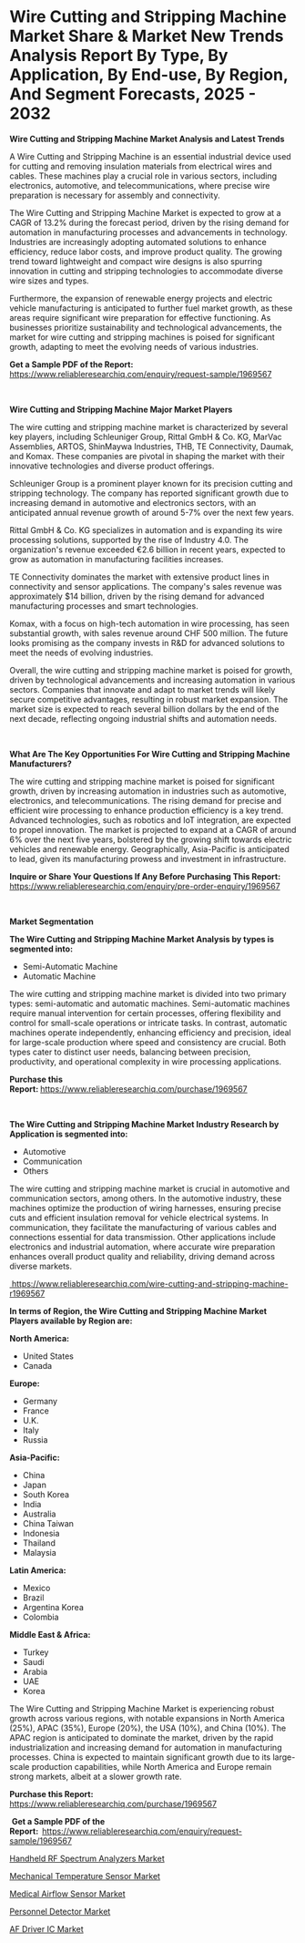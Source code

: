 <p><h1>Wire Cutting and Stripping Machine Market Share & Market New Trends Analysis Report By Type, By Application, By End-use, By Region, And Segment Forecasts, 2025 - 2032</h1></p><p><strong>Wire Cutting and Stripping Machine Market Analysis and Latest Trends</strong></p>
<p><p>A Wire Cutting and Stripping Machine is an essential industrial device used for cutting and removing insulation materials from electrical wires and cables. These machines play a crucial role in various sectors, including electronics, automotive, and telecommunications, where precise wire preparation is necessary for assembly and connectivity.</p><p>The Wire Cutting and Stripping Machine Market is expected to grow at a CAGR of 13.2% during the forecast period, driven by the rising demand for automation in manufacturing processes and advancements in technology. Industries are increasingly adopting automated solutions to enhance efficiency, reduce labor costs, and improve product quality. The growing trend toward lightweight and compact wire designs is also spurring innovation in cutting and stripping technologies to accommodate diverse wire sizes and types.</p><p>Furthermore, the expansion of renewable energy projects and electric vehicle manufacturing is anticipated to further fuel market growth, as these areas require significant wire preparation for effective functioning. As businesses prioritize sustainability and technological advancements, the market for wire cutting and stripping machines is poised for significant growth, adapting to meet the evolving needs of various industries.</p></p>
<p><strong>Get a Sample PDF of the Report:&nbsp;</strong> <a href="https://www.reliableresearchiq.com/enquiry/request-sample/1969567?utm_campaign=1896&utm_medium=2&utm_source=Github&utm_content=ia&utm_term=06042025&utm_id=wire-cutting-and-stripping-machine">https://www.reliableresearchiq.com/enquiry/request-sample/1969567</a></p>
<p>&nbsp;</p>
<p><strong>Wire Cutting and Stripping Machine Major Market Players</strong></p>
<p><p>The wire cutting and stripping machine market is characterized by several key players, including Schleuniger Group, Rittal GmbH & Co. KG, MarVac Assemblies, ARTOS, ShinMaywa Industries, THB, TE Connectivity, Daumak, and Komax. These companies are pivotal in shaping the market with their innovative technologies and diverse product offerings.</p><p>Schleuniger Group is a prominent player known for its precision cutting and stripping technology. The company has reported significant growth due to increasing demand in automotive and electronics sectors, with an anticipated annual revenue growth of around 5-7% over the next few years.</p><p>Rittal GmbH & Co. KG specializes in automation and is expanding its wire processing solutions, supported by the rise of Industry 4.0. The organization's revenue exceeded €2.6 billion in recent years, expected to grow as automation in manufacturing facilities increases.</p><p>TE Connectivity dominates the market with extensive product lines in connectivity and sensor applications. The company's sales revenue was approximately $14 billion, driven by the rising demand for advanced manufacturing processes and smart technologies.</p><p>Komax, with a focus on high-tech automation in wire processing, has seen substantial growth, with sales revenue around CHF 500 million. The future looks promising as the company invests in R&D for advanced solutions to meet the needs of evolving industries.</p><p>Overall, the wire cutting and stripping machine market is poised for growth, driven by technological advancements and increasing automation in various sectors. Companies that innovate and adapt to market trends will likely secure competitive advantages, resulting in robust market expansion. The market size is expected to reach several billion dollars by the end of the next decade, reflecting ongoing industrial shifts and automation needs.</p></p>
<p>&nbsp;</p>
<p><strong>What Are The Key Opportunities For Wire Cutting and Stripping Machine Manufacturers?</strong></p>
<p><p>The wire cutting and stripping machine market is poised for significant growth, driven by increasing automation in industries such as automotive, electronics, and telecommunications. The rising demand for precise and efficient wire processing to enhance production efficiency is a key trend. Advanced technologies, such as robotics and IoT integration, are expected to propel innovation. The market is projected to expand at a CAGR of around 6% over the next five years, bolstered by the growing shift towards electric vehicles and renewable energy. Geographically, Asia-Pacific is anticipated to lead, given its manufacturing prowess and investment in infrastructure.</p></p>
<p><strong>Inquire or Share Your Questions If Any Before Purchasing This Report:</strong> <a href="https://www.reliableresearchiq.com/enquiry/pre-order-enquiry/1969567?utm_campaign=1896&utm_medium=2&utm_source=Github&utm_content=ia&utm_term=06042025&utm_id=wire-cutting-and-stripping-machine">https://www.reliableresearchiq.com/enquiry/pre-order-enquiry/1969567</a></p>
<p>&nbsp;</p>
<p><strong>Market Segmentation</strong></p>
<p><strong>The Wire Cutting and Stripping Machine Market Analysis by types is segmented into:</strong></p>
<p><ul><li>Semi-Automatic Machine</li><li>Automatic Machine</li></ul></p>
<p><p>The wire cutting and stripping machine market is divided into two primary types: semi-automatic and automatic machines. Semi-automatic machines require manual intervention for certain processes, offering flexibility and control for small-scale operations or intricate tasks. In contrast, automatic machines operate independently, enhancing efficiency and precision, ideal for large-scale production where speed and consistency are crucial. Both types cater to distinct user needs, balancing between precision, productivity, and operational complexity in wire processing applications.</p></p>
<p><strong>Purchase this Report:&nbsp;</strong><a href="https://www.reliableresearchiq.com/purchase/1969567?utm_campaign=1896&utm_medium=2&utm_source=Github&utm_content=ia&utm_term=06042025&utm_id=wire-cutting-and-stripping-machine">https://www.reliableresearchiq.com/purchase/1969567</a></p>
<p>&nbsp;</p>
<p><strong>The Wire Cutting and Stripping Machine Market Industry Research by Application is segmented into:</strong></p>
<p><ul><li>Automotive</li><li>Communication</li><li>Others</li></ul></p>
<p><p>The wire cutting and stripping machine market is crucial in automotive and communication sectors, among others. In the automotive industry, these machines optimize the production of wiring harnesses, ensuring precise cuts and efficient insulation removal for vehicle electrical systems. In communication, they facilitate the manufacturing of various cables and connections essential for data transmission. Other applications include electronics and industrial automation, where accurate wire preparation enhances overall product quality and reliability, driving demand across diverse markets.</p></p>
<p><a href="https://www.reliableresearchiq.com/wire-cutting-and-stripping-machine-r1969567?utm_campaign=1896&utm_medium=2&utm_source=Github&utm_content=ia&utm_term=06042025&utm_id=wire-cutting-and-stripping-machine">&nbsp;https://www.reliableresearchiq.com/wire-cutting-and-stripping-machine-r1969567</a></p>
<p><strong>In terms of Region, the Wire Cutting and Stripping Machine Market Players available by Region are:</strong></p>
<p>
    <p> <strong> North America: </strong>
        <ul>
            <li>United States</li>
            <li>Canada</li>
        </ul>
        </p> 
    <p> <strong> Europe: </strong>
        <ul>
            <li>Germany</li>
            <li>France</li>
            <li>U.K.</li>
            <li>Italy</li>
            <li>Russia</li>
        </ul>
        </p> 
    <p> <strong> Asia-Pacific: </strong>
        <ul>
            <li>China</li>
            <li>Japan</li>
            <li>South Korea</li>
            <li>India</li>
            <li>Australia</li>
            <li>China Taiwan</li>
            <li>Indonesia</li>
            <li>Thailand</li>
            <li>Malaysia</li>
        </ul>
        </p> 
    <p> <strong> Latin America: </strong>
        <ul>
            <li>Mexico</li>
            <li>Brazil</li>
            <li>Argentina Korea</li>
            <li>Colombia</li>
        </ul>
        </p> 
    <p> <strong> Middle East & Africa: </strong>
        <ul>
            <li>Turkey</li>
            <li>Saudi</li>
            <li>Arabia</li>
            <li>UAE</li>
            <li>Korea</li>
        </ul>
    </p>
    </p>
<p><p>The Wire Cutting and Stripping Machine Market is experiencing robust growth across various regions, with notable expansions in North America (25%), APAC (35%), Europe (20%), the USA (10%), and China (10%). The APAC region is anticipated to dominate the market, driven by the rapid industrialization and increasing demand for automation in manufacturing processes. China is expected to maintain significant growth due to its large-scale production capabilities, while North America and Europe remain strong markets, albeit at a slower growth rate.</p></p>
<p><strong>Purchase this Report: </strong><a href="https://www.reliableresearchiq.com/purchase/1969567?utm_campaign=1896&utm_medium=2&utm_source=Github&utm_content=ia&utm_term=06042025&utm_id=wire-cutting-and-stripping-machine">https://www.reliableresearchiq.com/purchase/1969567</a></p>
<p>&nbsp;<strong>Get a Sample PDF of the Report:&nbsp;&nbsp;</strong><a href="https://www.reliableresearchiq.com/enquiry/request-sample/1969567?utm_campaign=1896&utm_medium=2&utm_source=Github&utm_content=ia&utm_term=06042025&utm_id=wire-cutting-and-stripping-machine">https://www.reliableresearchiq.com/enquiry/request-sample/1969567</a></p>
<p><strong></strong></p>
<p><p><a href="https://github.com/kocssequen/Market-Research-Report-List-1/blob/main/handheld-rf-spectrum-analyzers-market.md?utm_campaign=1896&utm_medium=2&utm_source=Github&utm_content=ia&utm_term=06042025&utm_id=wire-cutting-and-stripping-machine">Handheld RF Spectrum Analyzers Market</a></p><p><a href="https://github.com/kuziaaring40/Market-Research-Report-List-1/blob/main/mechanical-temperature-sensor-market.md?utm_campaign=1896&utm_medium=2&utm_source=Github&utm_content=ia&utm_term=06042025&utm_id=wire-cutting-and-stripping-machine">Mechanical Temperature Sensor Market</a></p><p><a href="https://github.com/alablisepah/Market-Research-Report-List-1/blob/main/medical-airflow-sensor-market.md?utm_campaign=1896&utm_medium=2&utm_source=Github&utm_content=ia&utm_term=06042025&utm_id=wire-cutting-and-stripping-machine">Medical Airflow Sensor Market</a></p><p><a href="https://github.com/bauzolesco/Market-Research-Report-List-1/blob/main/personnel-detector-market.md?utm_campaign=1896&utm_medium=2&utm_source=Github&utm_content=ia&utm_term=06042025&utm_id=wire-cutting-and-stripping-machine">Personnel Detector Market</a></p><p><a href="https://github.com/keeniielokl/Market-Research-Report-List-1/blob/main/af-driver-ic-market.md?utm_campaign=1896&utm_medium=2&utm_source=Github&utm_content=ia&utm_term=06042025&utm_id=wire-cutting-and-stripping-machine">AF Driver IC Market</a></p></p>